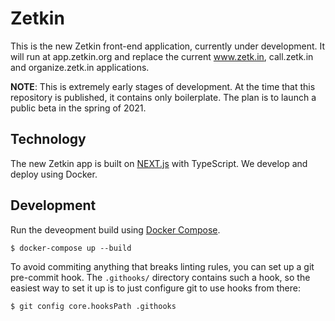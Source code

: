 # Zetkin
This is the new Zetkin front-end application, currently under development. It
will run at app.zetkin.org and replace the current www.zetk.in, call.zetk.in and
organize.zetk.in applications.

__NOTE__: This is extremely early stages of development. At the time that this
repository is published, it contains only boilerplate. The plan is to launch a
public beta in the spring of 2021.

## Technology
The new Zetkin app is built on [NEXT.js](https://nextjs.org) with TypeScript.
We develop and deploy using Docker.

## Development
Run the deveopment build using [Docker Compose](https://docs.docker.com/compose/).

```
$ docker-compose up --build
```

To avoid commiting anything that breaks linting rules, you can set up a git
pre-commit hook. The `.githooks/` directory contains such a hook, so the easiest
way to set it up is to just configure git to use hooks from there:

```
$ git config core.hooksPath .githooks
```
